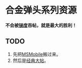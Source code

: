 # 合金弹头系列资源

**不会被[锑度](https://antimony.fandom.com/zh/wiki/锑度)吞帖，就是最大的胜利！**

## TODO

1. 先把[MSMobile](https://metalslug-fanon-wiki.fandom.com/User:Wyz_2015/sandbox/MSMobile)搬过来。
2. 然后是[经典大帖](https://tieba.baidu.com/p/6802481905)。
